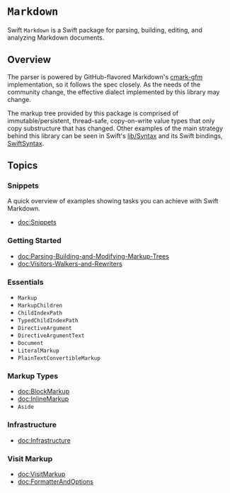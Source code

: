 # ``Markdown``

Swift `Markdown` is a Swift package for parsing, building, editing, and analyzing Markdown documents.

## Overview

The parser is powered by GitHub-flavored Markdown's [cmark-gfm](https://github.com/github/cmark-gfm) implementation, so it follows the spec closely. As the needs of the community change, the effective dialect implemented by this library may change.

The markup tree provided by this package is comprised of immutable/persistent, thread-safe, copy-on-write value types that only copy substructure that has changed. Other examples of the main strategy behind this library can be seen in Swift's [lib/Syntax](https://github.com/apple/swift/tree/master/lib/Syntax) and its Swift bindings, [SwiftSyntax](https://github.com/apple/swift-syntax).

## Topics

### Snippets

A quick overview of examples showing tasks you can achieve with Swift Markdown.

- <doc:Snippets>

### Getting Started

- <doc:Parsing-Building-and-Modifying-Markup-Trees>
- <doc:Visitors-Walkers-and-Rewriters>

### Essentials

- ``Markup``
- ``MarkupChildren``
- ``ChildIndexPath``
- ``TypedChildIndexPath``
- ``DirectiveArgument``
- ``DirectiveArgumentText``
- ``Document``
- ``LiteralMarkup``
- ``PlainTextConvertibleMarkup``

### Markup Types

- <doc:BlockMarkup>
- <doc:InlineMarkup>
- ``Aside``

### Infrastructure

- <doc:Infrastructure> 

### Visit Markup

- <doc:VisitMarkup> 
- <doc:FormatterAndOptions>

<!-- Copyright (c) 2021-2022 Apple Inc and the Swift Project authors. All Rights Reserved. -->
